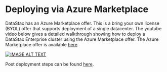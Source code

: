 # Deploying via Azure Marketplace

DataStax has an Azure Marketplace offer.  This is a bring your own license (BYOL) offer that supports deployment of a single datacenter. The youtube video below gives a detailed walkthrough showing how to deploy a DataStax Enterprise cluster using the Azure Marketplace offer.  The Azure Marketplace offer is available [here](http://azure.microsoft.com/en-us/marketplace/partners/datastax/datastax-enterprisesingledc/).

[![IMAGE ALT TEXT](http://img.youtube.com/vi/_tBL7iwqBLY/0.jpg)](http://www.youtube.com/watch?v=_tBL7iwqBLY "Deploying DataStax wtih Azure Marketplace")

Post deployment steps can be found [here](postdeploy.md).
